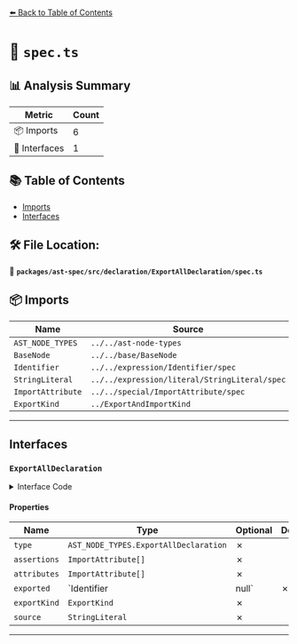 [⬅️ Back to Table of Contents](../../../../../index.md)

# 📄 `spec.ts`

## 📊 Analysis Summary

| Metric | Count |
|--------|-------|
| 📦 Imports | 6 |
| 📐 Interfaces | 1 |

## 📚 Table of Contents

- [Imports](#imports)
- [Interfaces](#interfaces)

## 🛠️ File Location:
📂 **`packages/ast-spec/src/declaration/ExportAllDeclaration/spec.ts`**

## 📦 Imports

| Name | Source |
|------|--------|
| `AST_NODE_TYPES` | `../../ast-node-types` |
| `BaseNode` | `../../base/BaseNode` |
| `Identifier` | `../../expression/Identifier/spec` |
| `StringLiteral` | `../../expression/literal/StringLiteral/spec` |
| `ImportAttribute` | `../../special/ImportAttribute/spec` |
| `ExportKind` | `../ExportAndImportKind` |


---

## Interfaces

### `ExportAllDeclaration`

<details><summary>Interface Code</summary>

```ts
export interface ExportAllDeclaration extends BaseNode {
  type: AST_NODE_TYPES.ExportAllDeclaration;
  /**
   * The assertions declared for the export.
   * @example
   * ```ts
   * export * from 'mod' assert \{ type: 'json' \};
   * ```
   * @deprecated Replaced with {@link `attributes`}.
   */
  assertions: ImportAttribute[];
  /**
   * The attributes declared for the export.
   * @example
   * ```ts
   * export * from 'mod' with \{ type: 'json' \};
   * ```
   */
  attributes: ImportAttribute[];
  /**
   * The name for the exported items (`as X`). `null` if no name is assigned.
   */
  exported: Identifier | null;
  /**
   * The kind of the export.
   */
  exportKind: ExportKind;
  /**
   * The source module being exported from.
   */
  source: StringLiteral;
}
```
</details>

#### Properties

| Name | Type | Optional | Description |
|------|------|----------|-------------|
| `type` | `AST_NODE_TYPES.ExportAllDeclaration` | ✗ |  |
| `assertions` | `ImportAttribute[]` | ✗ |  |
| `attributes` | `ImportAttribute[]` | ✗ |  |
| `exported` | `Identifier | null` | ✗ |  |
| `exportKind` | `ExportKind` | ✗ |  |
| `source` | `StringLiteral` | ✗ |  |


---
